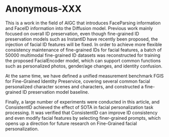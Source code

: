 # Anonymous-XXX

This is a work in the field of AIGC that introduces FaceParsing information and FaceID information into the Diffusion model. Previous work mainly focused on overall ID preservation, even though fine-grained ID preservation models such as InstantID have recently been proposed, the injection of facial ID features will be fixed. In order to achieve more flexible consistency maintenance of fine-grained IDs for facial features, a batch of 50000 multimodal fine-grained ID datasets was reconstructed for training the proposed FacialEncoder model, which can support common functions such as personalized photos, gender/age changes, and identity confusion.

At the same time, we have defined a unified measurement benchmark FGIS for Fine-Grained Identity Preservice, covering several common facial personalized character scenes and characters, and constructed a fine-grained ID preservation model baseline.

Finally, a large number of experiments were conducted in this article, and ConsistentID achieved the effect of SOTA in facial personalization task processing. It was verified that ConsistentID can improve ID consistency and even modify facial features by selecting finer-grained prompts, which opens up a direction for future research on Fine-Grained facial personalization.


